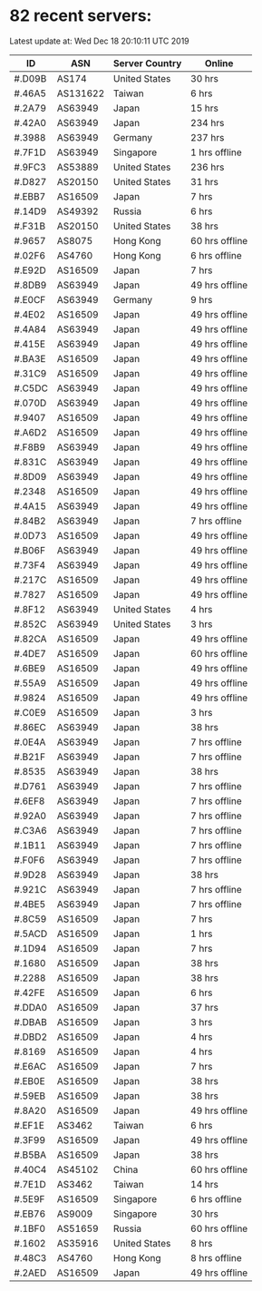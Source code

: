 # 82 recent servers:

Latest update at: Wed Dec 18 20:10:11 UTC 2019

| ID | ASN | Server Country | Online |
| -- | --- | -------------- | ------ |
| #.D09B | AS174 | United States | 30 hrs |
| #.46A5 | AS131622 | Taiwan | 6 hrs |
| #.2A79 | AS63949 | Japan | 15 hrs |
| #.42A0 | AS63949 | Japan | 234 hrs |
| #.3988 | AS63949 | Germany | 237 hrs |
| #.7F1D | AS63949 | Singapore | 1 hrs offline |
| #.9FC3 | AS53889 | United States | 236 hrs |
| #.D827 | AS20150 | United States | 31 hrs |
| #.EBB7 | AS16509 | Japan | 7 hrs |
| #.14D9 | AS49392 | Russia | 6 hrs |
| #.F31B | AS20150 | United States | 38 hrs |
| #.9657 | AS8075 | Hong Kong | 60 hrs offline |
| #.02F6 | AS4760 | Hong Kong | 6 hrs offline |
| #.E92D | AS16509 | Japan | 7 hrs |
| #.8DB9 | AS63949 | Japan | 49 hrs offline |
| #.E0CF | AS63949 | Germany | 9 hrs |
| #.4E02 | AS16509 | Japan | 49 hrs offline |
| #.4A84 | AS63949 | Japan | 49 hrs offline |
| #.415E | AS63949 | Japan | 49 hrs offline |
| #.BA3E | AS16509 | Japan | 49 hrs offline |
| #.31C9 | AS16509 | Japan | 49 hrs offline |
| #.C5DC | AS63949 | Japan | 49 hrs offline |
| #.070D | AS63949 | Japan | 49 hrs offline |
| #.9407 | AS16509 | Japan | 49 hrs offline |
| #.A6D2 | AS16509 | Japan | 49 hrs offline |
| #.F8B9 | AS63949 | Japan | 49 hrs offline |
| #.831C | AS63949 | Japan | 49 hrs offline |
| #.8D09 | AS63949 | Japan | 49 hrs offline |
| #.2348 | AS16509 | Japan | 49 hrs offline |
| #.4A15 | AS63949 | Japan | 49 hrs offline |
| #.84B2 | AS63949 | Japan | 7 hrs offline |
| #.0D73 | AS16509 | Japan | 49 hrs offline |
| #.B06F | AS63949 | Japan | 49 hrs offline |
| #.73F4 | AS63949 | Japan | 49 hrs offline |
| #.217C | AS16509 | Japan | 49 hrs offline |
| #.7827 | AS16509 | Japan | 49 hrs offline |
| #.8F12 | AS63949 | United States | 4 hrs |
| #.852C | AS63949 | United States | 3 hrs |
| #.82CA | AS16509 | Japan | 49 hrs offline |
| #.4DE7 | AS16509 | Japan | 60 hrs offline |
| #.6BE9 | AS16509 | Japan | 49 hrs offline |
| #.55A9 | AS16509 | Japan | 49 hrs offline |
| #.9824 | AS16509 | Japan | 49 hrs offline |
| #.C0E9 | AS16509 | Japan | 3 hrs |
| #.86EC | AS63949 | Japan | 38 hrs |
| #.0E4A | AS63949 | Japan | 7 hrs offline |
| #.B21F | AS63949 | Japan | 7 hrs offline |
| #.8535 | AS63949 | Japan | 38 hrs |
| #.D761 | AS63949 | Japan | 7 hrs offline |
| #.6EF8 | AS63949 | Japan | 7 hrs offline |
| #.92A0 | AS63949 | Japan | 7 hrs offline |
| #.C3A6 | AS63949 | Japan | 7 hrs offline |
| #.1B11 | AS63949 | Japan | 7 hrs offline |
| #.F0F6 | AS63949 | Japan | 7 hrs offline |
| #.9D28 | AS63949 | Japan | 38 hrs |
| #.921C | AS63949 | Japan | 7 hrs offline |
| #.4BE5 | AS63949 | Japan | 7 hrs offline |
| #.8C59 | AS16509 | Japan | 7 hrs |
| #.5ACD | AS16509 | Japan | 1 hrs |
| #.1D94 | AS16509 | Japan | 7 hrs |
| #.1680 | AS16509 | Japan | 38 hrs |
| #.2288 | AS16509 | Japan | 38 hrs |
| #.42FE | AS16509 | Japan | 6 hrs |
| #.DDA0 | AS16509 | Japan | 37 hrs |
| #.DBAB | AS16509 | Japan | 3 hrs |
| #.DBD2 | AS16509 | Japan | 4 hrs |
| #.8169 | AS16509 | Japan | 4 hrs |
| #.E6AC | AS16509 | Japan | 7 hrs |
| #.EB0E | AS16509 | Japan | 38 hrs |
| #.59EB | AS16509 | Japan | 38 hrs |
| #.8A20 | AS16509 | Japan | 49 hrs offline |
| #.EF1E | AS3462 | Taiwan | 6 hrs |
| #.3F99 | AS16509 | Japan | 49 hrs offline |
| #.B5BA | AS16509 | Japan | 38 hrs |
| #.40C4 | AS45102 | China | 60 hrs offline |
| #.7E1D | AS3462 | Taiwan | 14 hrs |
| #.5E9F | AS16509 | Singapore | 6 hrs offline |
| #.EB76 | AS9009 | Singapore | 30 hrs |
| #.1BF0 | AS51659 | Russia | 60 hrs offline |
| #.1602 | AS35916 | United States | 8 hrs |
| #.48C3 | AS4760 | Hong Kong | 8 hrs offline |
| #.2AED | AS16509 | Japan | 49 hrs offline |

